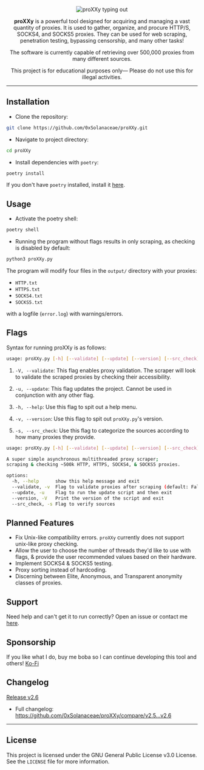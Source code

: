 <a name="readme-top"></a>

<div align="center">
  <p align="center">
    <img src="https://readme-typing-svg.demolab.com?font=Fira+Code&weight=200&size=70&duration=1500&pause=4000&color=946df7&center=true&vCenter=true&width=1000&height=150&lines=<|————— proXXy —————|>" alt="proXXy typing out"/>
  </p>
  
  <p align="center">
    <strong>proXXy</strong> is a powerful tool designed for acquiring and managing a vast quantity of proxies. It is used to gather, organize, and procure HTTP/S, SOCKS4, and SOCKS5 proxies. They can be used for web scraping, penetration testing, bypassing censorship, and many other tasks!
  </p>
  
  <p align="center">
    The software is currently capable of retrieving over 500,000 proxies from many different sources.
  </p>
  
  <p align="center">
    This project is for educational purposes only— Please do not use this for illegal activities.
  </p>
</div>

---

## Installation

- Clone the repository:

```bash
git clone https://github.com/0xSolanaceae/proXXy.git
```

- Navigate to project directory:

```bash
cd proXXy
```

- Install dependencies with `poetry`:

```bash
poetry install
```

If you don't have `poetry` installed, install it [here](https://python-poetry.org/docs/#installation).

## Usage

- Activate the poetry shell:

```bash
poetry shell
```

- Running the program without flags results in only scraping, as checking is disabled by default:

```bash
python3 proXXy.py
```

The program will modify four files in the `output/` directory with your proxies:

- `HTTP.txt`
- `HTTPS.txt`
- `SOCKS4.txt`
- `SOCKS5.txt`

 with a logfile (`error.log`) with warnings/errors.

## Flags

Syntax for running proXXy is as follows:

```bash
usage: proXXy.py [-h] [--validate] [--update] [--version] [--src_check]
```

1. `-V, --validate`: This flag enables proxy validation. The scraper will look to validate the scraped proxies by checking their accessibility.

2. `-u, --update`: This flag updates the project. Cannot be used in conjunction with any other flag.

3. `-h, --help`: Use this flag to spit out a help menu.

4. `-v, --version`: Use this flag to spit out `proXXy.py`'s version.

5. `-s, --src_check`: Use this flag to categorize the sources according to how many proxies they provide.

```bash
usage: proXXy.py [-h] [--validate] [--update] [--version] [--src_check]

A super simple asynchronous multithreaded proxy scraper;
scraping & checking ~500k HTTP, HTTPS, SOCKS4, & SOCKS5 proxies.

options:
  -h, --help      show this help message and exit
  --validate, -v  Flag to validate proxies after scraping (default: False)
  --update, -u    Flag to run the update script and then exit
  --version, -V   Print the version of the script and exit
  --src_check, -s Flag to verify sources
```

## Planned Features

- Fix Unix-like compatibility errors. `proXXy` currently does not support unix-like proxy checking.
- Allow the user to choose the number of threads they'd like to use with flags, & provide the user recommended values based on their hardware.
- Implement SOCKS4 & SOCKS5 testing.
- Proxy sorting instead of hardcoding.
- Discerning between Elite, Anonymous, and Transparent anonymity classes of proxies.

## Support

Need help and can't get it to run correctly? Open an issue or contact me [here](https://solanaceae.xyz/).

## Sponsorship

If you like what I do, buy me boba so I can continue developing this tool and others!
[Ko-Fi](https://ko-fi.com/solanaceae)

## Changelog

[Release v2.6](https://github.com/0xSolanaceae/proXXy/releases/tag/v2.6)
- Full changelog: https://github.com/0xSolanaceae/proXXy/compare/v2.5...v2.6

---

## License

This project is licensed under the GNU General Public License v3.0 License. See the `LICENSE` file for more information.